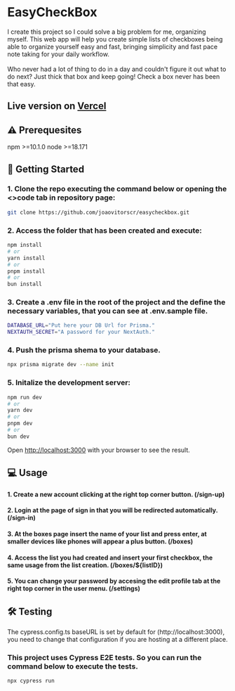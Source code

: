 # EasyCheckBox
I create this project so I could solve a big problem for me, organizing myself. This web app will help you create simple lists of checkboxes being able to organize yourself easy and fast, bringing simplicity and fast pace note taking for your daily workflow. <br /> <br />
Who never had a lot of thing to do in a day and couldn't figure it out what to do next? Just thick that box and keep going! Check a box never has been that easy.

## Live version on [Vercel](https://easycheckbox.vercel.app/)

## ⚠️ Prerequesites
npm >=10.1.0
node >=18.171

## 🔌 Getting Started

### 1. Clone the repo executing the command below or opening the <>code tab in repository page:
```bash
git clone https://github.com/joaovitorscr/easycheckbox.git
```

### 2. Access the folder that has been created and execute:
```bash
npm install
# or
yarn install
# or
pnpm install
# or
bun install
```

### 3. Create a .env file in the root of the project and the define the necessary variables, that you can see at .env.sample file.
```bash
DATABASE_URL="Put here your DB Url for Prisma."
NEXTAUTH_SECRET="A password for your NextAuth."
```

### 4. Push the prisma shema to your database.
```bash
npx prisma migrate dev --name init
```

### 5. Initalize the development server:
```bash
npm run dev
# or
yarn dev
# or
pnpm dev
# or
bun dev
```
Open [http://localhost:3000](http://localhost:3000) with your browser to see the result.

## 💻 Usage

#### 1. Create a new account clicking at the right top corner button. (/sign-up)
#### 2. Login at the page of sign in that you will be redirected automatically. (/sign-in)
#### 3. At the boxes page insert the name of your list and press enter, at smaller devices like phones will appear a plus button. (/boxes)
#### 4. Access the list you had created and insert your first checkbox, the same usage from the list creation. (/boxes/${listID})
#### 5. You can change your password by accesing the edit profile tab at the right top corner in the user menu. (/settings)

## 🛠️ Testing

The cypress.config.ts baseURL is set by default for (http://localhost:3000), you need to change that configuration if you are hosting at a different place.

### This project uses Cypress E2E tests. So you can run the command below to execute the tests.
```bash
npx cypress run
```